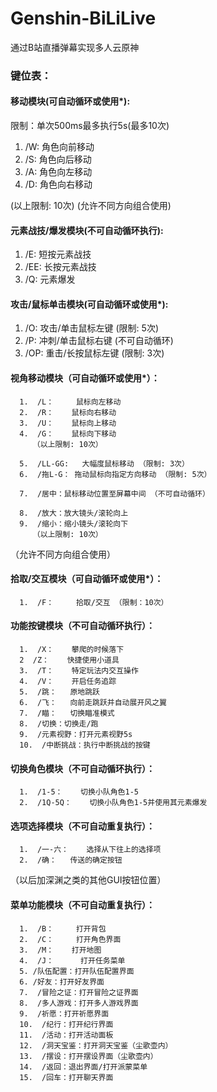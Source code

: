 # Genshin-BiLiLive
通过B站直播弹幕实现多人云原神

### 键位表：

#### 移动模块(可自动循环或使用*):

  限制：单次500ms最多执行5s(最多10次)
  
  1.  /W:   角色向前移动
  2.  /S:   角色向后移动
  3.  /A:   角色向左移动
  4.  /D:   角色向右移动
  
  (以上限制: 10次)
  (允许不同方向组合使用)

#### 元素战技/爆发模块(不可自动循环执行):
  1.  /E:   短按元素战技
  2.  /EE:  长按元素战技
  3.  /Q:   元素爆发

#### 攻击/鼠标单击模块(可自动循环或使用*):
  1.  /O:   攻击/单击鼠标左键 (限制: 5次)
  2.  /P:   冲刺/单击鼠标右键 (不可自动循环)
  3.  /OP:  重击/长按鼠标左键 (限制: 3次)

#### 视角移动模块（可自动循环或使用*）：
      1.  /L：     鼠标向左移动
      2.  /R：    鼠标向右移动
      3.  /U：    鼠标向上移动
      4.  /G：    鼠标向下移动
         （以上限制: 10次）

      5.  /LL-GG:   大幅度鼠标移动 （限制: 3次）
      6.  /拖L-G： 拖动鼠标向指定方向移动 （限制: 5次）

      7.  /居中：鼠标移动位置至屏幕中间 （不可自动循环）

      8.  /放大：放大镜头/滚轮向上
      9.  /缩小：缩小镜头/滚轮向下
         （以上限制: 10次）

（允许不同方向组合使用）

#### 拾取/交互模块（可自动循环或使用*）：
      1.  /F：     拾取/交互 （限制：10次）

#### 功能按键模块（不可自动循环执行）：
      1.  /X：    攀爬的时候落下
      2  /Z：    快捷使用小道具
      3.  /T：    特定玩法内交互操作
      4.  /V：    开启任务追踪
      5.  /跳：   原地跳跃
      6.  /飞：   向前走跳跃并自动展开风之翼
      7.  /瞄：   切换瞄准模式
      8.  /切换：切换走/跑
      9.  /元素视野：打开元素视野5s
      10.  /中断挑战：执行中断挑战的按键

#### 切换角色模块（不可自动循环执行）：
      1.  /1-5：    切换小队角色1-5
      2.  /1Q-5Q：    切换小队角色1-5并使用其元素爆发

#### 选项选择模块（不可自动重复执行）：
      1.  /一-六：    选择从下往上的选择项
      2.  /确：   传送的确定按钮
（以后加深渊之类的其他GUI按钮位置）

#### 菜单功能模块（不可自动重复执行）：
      1.  /B：     打开背包
      2.  /C：     打开角色界面
      3.  /M：    打开地图
      4.  /J：      打开任务菜单
      5. /队伍配置：打开队伍配置界面
      6. /好友：打开好友界面
      7.  /冒险之证：打开冒险之证界面
      8.  /多人游戏：打开多人游戏界面
      9.  /祈愿：打开祈愿界面
      10.  /纪行：打开纪行界面
      11.  /活动：打开活动面板
      12.  /洞天宝鉴：打开洞天宝鉴（尘歌壶内）
      13.  /摆设：打开摆设界面（尘歌壶内）
      14.  /返回：退出界面/打开派蒙菜单
      15.  /回车：打开聊天界面
